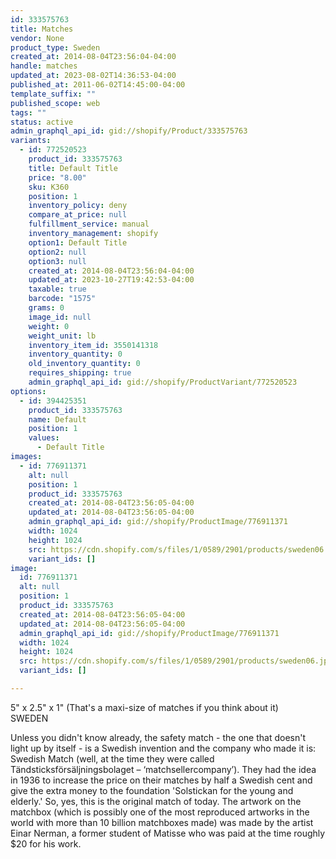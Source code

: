 ```yaml
---
id: 333575763
title: Matches
vendor: None
product_type: Sweden
created_at: 2014-08-04T23:56:04-04:00
handle: matches
updated_at: 2023-08-02T14:36:53-04:00
published_at: 2011-06-02T14:45:00-04:00
template_suffix: ""
published_scope: web
tags: ""
status: active
admin_graphql_api_id: gid://shopify/Product/333575763
variants:
  - id: 772520523
    product_id: 333575763
    title: Default Title
    price: "8.00"
    sku: K360
    position: 1
    inventory_policy: deny
    compare_at_price: null
    fulfillment_service: manual
    inventory_management: shopify
    option1: Default Title
    option2: null
    option3: null
    created_at: 2014-08-04T23:56:04-04:00
    updated_at: 2023-10-27T19:42:53-04:00
    taxable: true
    barcode: "1575"
    grams: 0
    image_id: null
    weight: 0
    weight_unit: lb
    inventory_item_id: 3550141318
    inventory_quantity: 0
    old_inventory_quantity: 0
    requires_shipping: true
    admin_graphql_api_id: gid://shopify/ProductVariant/772520523
options:
  - id: 394425351
    product_id: 333575763
    name: Default
    position: 1
    values:
      - Default Title
images:
  - id: 776911371
    alt: null
    position: 1
    product_id: 333575763
    created_at: 2014-08-04T23:56:05-04:00
    updated_at: 2014-08-04T23:56:05-04:00
    admin_graphql_api_id: gid://shopify/ProductImage/776911371
    width: 1024
    height: 1024
    src: https://cdn.shopify.com/s/files/1/0589/2901/products/sweden06.jpeg?v=1407210965
    variant_ids: []
image:
  id: 776911371
  alt: null
  position: 1
  product_id: 333575763
  created_at: 2014-08-04T23:56:05-04:00
  updated_at: 2014-08-04T23:56:05-04:00
  admin_graphql_api_id: gid://shopify/ProductImage/776911371
  width: 1024
  height: 1024
  src: https://cdn.shopify.com/s/files/1/0589/2901/products/sweden06.jpeg?v=1407210965
  variant_ids: []

---
```


5" x 2.5" x 1" (That's a maxi-size of matches if you think about it)  
SWEDEN

Unless you didn't know already, the safety match - the one that doesn't light up by itself - is a Swedish invention and the company who made it is: Swedish Match (well, at the time they were called Tändsticksförsäljningsbolaget – ‘matchsellercompany’). They had the idea in 1936 to increase the price on their matches by half a Swedish cent and give the extra money to the foundation 'Solstickan for the young and elderly.' So, yes, this is the original match of today. The artwork on the matchbox (which is possibly one of the most reproduced artworks in the world with more than 10 billion matchboxes made) was made by the artist Einar Nerman, a former student of Matisse who was paid at the time roughly $20 for his work.